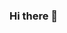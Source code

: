 ### Hi there 👋

<!--
**Carolzhangzz/Carolzhangzz** is a ✨ _special_ ✨ repository because its `README.md` (this file) appears on your GitHub profile.

Here are some ideas to get you started:

- 🙂 I’m Qinshi!
- 🤔 I’m currently learning Java,Python,HTML/CSS/JS.
- 💬 I’m  interesting in utilizing AI/HCI techniques to build game or apps. 
- 📫 How to reach me:Schedule a 30 minutes communication with me [here!](/https://calendly.com/carolzhang705).  
- ⚡ Fun fact: 
-->

